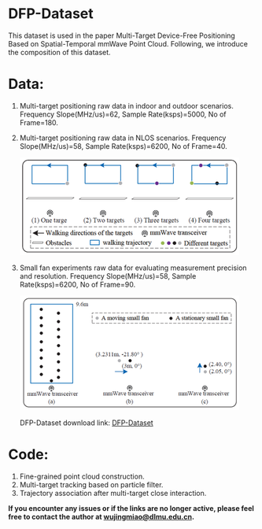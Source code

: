 # DFP-Dataset
This dataset is used in the paper Multi-Target Device-Free Positioning Based on Spatial-Temporal mmWave Point Cloud.
Following, we introduce the composition of this dataset.

# Data:
1. Multi-target positioning raw data in indoor and outdoor scenarios.
   Frequency Slope(MHz/us)=62, Sample Rate(ksps)=5000, No of Frame=180.

2. Multi-target positioning raw data in NLOS scenarios.
   Frequency Slope(MHz/us)=58, Sample Rate(ksps)=6200, No of Frame=40.
   
   ![1](Fig1.png)
4. Small fan experiments raw data for evaluating measurement precision and resolution.
   Frequency Slope(MHz/us)=58, Sample Rate(ksps)=6200, No of Frame=90.

   ![1](Fig2.png)

   DFP-Dataset download link: [DFP-Dataset](https://pan.baidu.com/s/1dztu6oOZCHznKl8rIWKUNQ?pwd=he9w)
# Code: 
1. Fine-grained point cloud construction.
2. Multi-target tracking based on particle filter.
3. Trajectory association after multi-target close interaction.



**If you encounter any issues or if the links are no longer active, please feel free to contact the author at wujingmiao@dlmu.edu.cn.**
